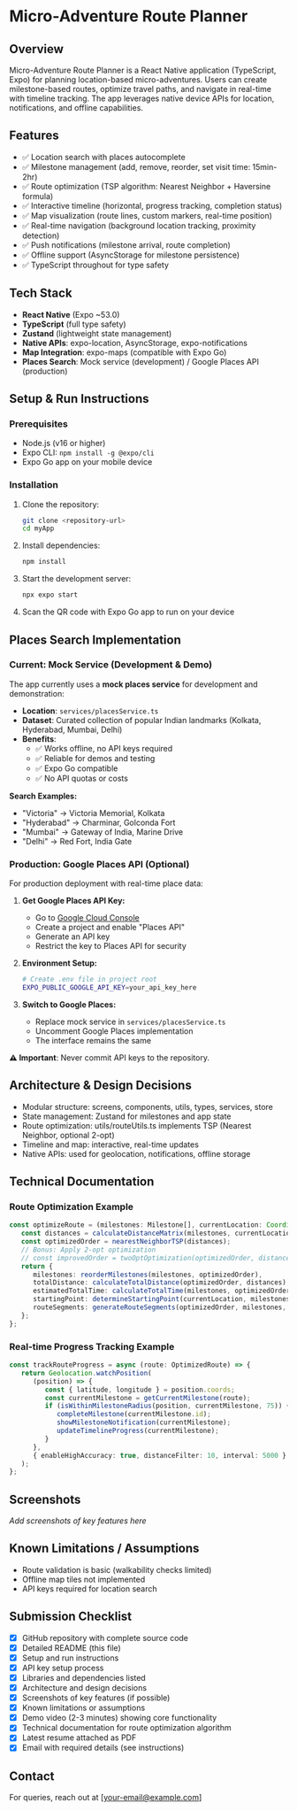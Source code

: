 
# Micro-Adventure Route Planner

## Overview
Micro-Adventure Route Planner is a React Native application (TypeScript, Expo) for planning location-based micro-adventures. Users can create milestone-based routes, optimize travel paths, and navigate in real-time with timeline tracking. The app leverages native device APIs for location, notifications, and offline capabilities.

## Features
- ✅ Location search with places autocomplete
- ✅ Milestone management (add, remove, reorder, set visit time: 15min-2hr)
- ✅ Route optimization (TSP algorithm: Nearest Neighbor + Haversine formula)
- ✅ Interactive timeline (horizontal, progress tracking, completion status)
- ✅ Map visualization (route lines, custom markers, real-time position)
- ✅ Real-time navigation (background location tracking, proximity detection)
- ✅ Push notifications (milestone arrival, route completion)
- ✅ Offline support (AsyncStorage for milestone persistence)
- ✅ TypeScript throughout for type safety

## Tech Stack
- **React Native** (Expo ~53.0)
- **TypeScript** (full type safety)
- **Zustand** (lightweight state management)
- **Native APIs**: expo-location, AsyncStorage, expo-notifications
- **Map Integration**: expo-maps (compatible with Expo Go)
- **Places Search**: Mock service (development) / Google Places API (production)

## Setup & Run Instructions

### Prerequisites
- Node.js (v16 or higher)
- Expo CLI: `npm install -g @expo/cli`
- Expo Go app on your mobile device

### Installation
1. Clone the repository:
   ```bash
   git clone <repository-url>
   cd myApp
   ```

2. Install dependencies:
   ```bash
   npm install
   ```

3. Start the development server:
   ```bash
   npx expo start
   ```

4. Scan the QR code with Expo Go app to run on your device

## Places Search Implementation

### Current: Mock Service (Development & Demo)
The app currently uses a **mock places service** for development and demonstration:

- **Location**: `services/placesService.ts`
- **Dataset**: Curated collection of popular Indian landmarks (Kolkata, Hyderabad, Mumbai, Delhi)
- **Benefits**: 
  - ✅ Works offline, no API keys required
  - ✅ Reliable for demos and testing
  - ✅ Expo Go compatible
  - ✅ No API quotas or costs

**Search Examples:**
- "Victoria" → Victoria Memorial, Kolkata
- "Hyderabad" → Charminar, Golconda Fort
- "Mumbai" → Gateway of India, Marine Drive
- "Delhi" → Red Fort, India Gate

### Production: Google Places API (Optional)

For production deployment with real-time place data:

1. **Get Google Places API Key:**
   - Go to [Google Cloud Console](https://console.cloud.google.com/)
   - Create a project and enable "Places API"
   - Generate an API key
   - Restrict the key to Places API for security

2. **Environment Setup:**
   ```bash
   # Create .env file in project root
   EXPO_PUBLIC_GOOGLE_API_KEY=your_api_key_here
   ```

3. **Switch to Google Places:**
   - Replace mock service in `services/placesService.ts`
   - Uncomment Google Places implementation
   - The interface remains the same

**⚠️ Important**: Never commit API keys to the repository.

## Architecture & Design Decisions
- Modular structure: screens, components, utils, types, services, store
- State management: Zustand for milestones and app state
- Route optimization: utils/routeUtils.ts implements TSP (Nearest Neighbor, optional 2-opt)
- Timeline and map: interactive, real-time updates
- Native APIs: used for geolocation, notifications, offline storage

## Technical Documentation
### Route Optimization Example
```ts
const optimizeRoute = (milestones: Milestone[], currentLocation: Coordinates): OptimizedRoute => {
   const distances = calculateDistanceMatrix(milestones, currentLocation);
   const optimizedOrder = nearestNeighborTSP(distances);
   // Bonus: Apply 2-opt optimization
   // const improvedOrder = twoOptOptimization(optimizedOrder, distances);
   return {
      milestones: reorderMilestones(milestones, optimizedOrder),
      totalDistance: calculateTotalDistance(optimizedOrder, distances),
      estimatedTotalTime: calculateTotalTime(milestones, optimizedOrder),
      startingPoint: determineStartingPoint(currentLocation, milestones),
      routeSegments: generateRouteSegments(optimizedOrder, milestones, distances),
   };
};
```

### Real-time Progress Tracking Example
```ts
const trackRouteProgress = async (route: OptimizedRoute) => {
   return Geolocation.watchPosition(
      (position) => {
         const { latitude, longitude } = position.coords;
         const currentMilestone = getCurrentMilestone(route);
         if (isWithinMilestoneRadius(position, currentMilestone, 75)) {
            completeMilestone(currentMilestone.id);
            showMilestoneNotification(currentMilestone);
            updateTimelineProgress(currentMilestone);
         }
      },
      { enableHighAccuracy: true, distanceFilter: 10, interval: 5000 }
   );
};
```

## Screenshots
_Add screenshots of key features here_

## Known Limitations / Assumptions
- Route validation is basic (walkability checks limited)
- Offline map tiles not implemented
- API keys required for location search

## Submission Checklist
- [x] GitHub repository with complete source code
- [x] Detailed README (this file)
- [x] Setup and run instructions
- [x] API key setup process
- [x] Libraries and dependencies listed
- [x] Architecture and design decisions
- [x] Screenshots of key features (if possible)
- [x] Known limitations or assumptions
- [x] Demo video (2-3 minutes) showing core functionality
- [x] Technical documentation for route optimization algorithm
- [x] Latest resume attached as PDF
- [x] Email with required details (see instructions)

## Contact
For queries, reach out at [your-email@example.com]

